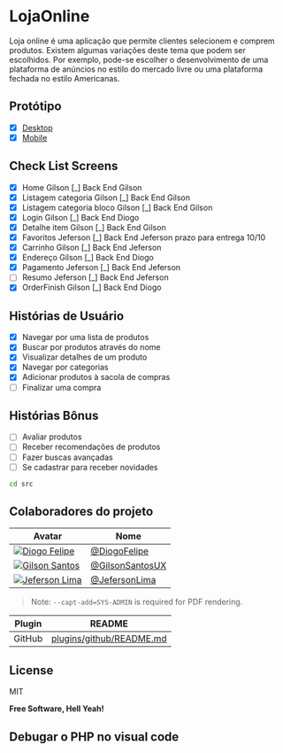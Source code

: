 # LojaOnline
Loja online é uma aplicação que permite clientes selecionem e comprem produtos. Existem algumas variações deste tema que podem ser escolhidos. Por exemplo, pode-se escolher o desenvolvimento de uma plataforma de anúncios no estilo do mercado livre ou uma plataforma fechada no estilo Americanas.

## Protótipo
- [X] [Desktop](https://www.figma.com/proto/Flot7v1pDSWhWgHybwJ387/Store-On?page-id=2%3A8&node-id=111%3A6942&viewport=241%2C48%2C0.71&scaling=scale-down&starting-point-node-id=111%3A6942)
- [X] [Mobile](https://www.figma.com/proto/Flot7v1pDSWhWgHybwJ387/Store-On?page-id=2%3A7&node-id=111%3A6577&viewport=241%2C48%2C0.21&scaling=scale-down&starting-point-node-id=111%3A6577)

## Check List Screens
- [X] Home						Gilson [_] Back End Gilson
- [X] Listagem categoria		Gilson [_] Back End	Gilson
- [X] Listagem categoria bloco	Gilson [_] Back End Gilson
- [X] Login						Gilson [_] Back End Diogo
- [X] Detalhe item				Gilson [_] Back End	Gilson
- [X] Favoritos				  Jeferson [_] Back End Jeferson prazo para entrega 10/10
- [X] Carrinho					Gilson [_] Back End Jeferson
- [X] Endereço					Gilson [_] Back End Diogo
- [X] Pagamento				  Jeferson [_] Back End Jeferson
- [ ] Resumo				  Jeferson [_] Back End Jeferson
- [X] OrderFinish				Gilson [_] Back End Diogo

## Histórias de Usuário
- [X] Navegar por uma lista de produtos
- [X] Buscar por produtos através do nome
- [X] Visualizar detalhes de um produto
- [X] Navegar por categorias
- [X] Adicionar produtos à sacola de compras
- [ ] Finalizar uma compra

## Histórias Bônus
- [ ] Avaliar produtos
- [ ] Receber recomendações de produtos
- [ ] Fazer buscas avançadas
- [ ] Se cadastrar para receber novidades

```sh
cd src
```

## Colaboradores do projeto

| Avatar | Nome |
| ------ | ------ |
|[![Diogo Felipe](https://avatars.githubusercontent.com/u/67284614?s=64&v=4)](https://github.com/diogof651) | [@DiogoFelipe](https://github.com/diogof651) |
|[![Gilson Santos](https://avatars.githubusercontent.com/u/5659433?s=64&v=4)](https://github.com/gilsonsantosux) | [@GilsonSantosUX](https://github.com/gilsonsantosux) |
|[![Jeferson Lima](https://avatars.githubusercontent.com/u/11639069?s=64&v=4)](https://github.com/jefersonlima) | [@JefersonLima](https://github.com/jefersonlima) |

> Note: `--capt-add=SYS-ADMIN` is required for PDF rendering.

| Plugin | README |
| ------ | ------ |
| GitHub | [plugins/github/README.md][PlGh] |

## License

MIT

**Free Software, Hell Yeah!**

[//]: # (Para saber mais sobre o markdown https://daringfireball.net/projects/markdown/syntax#link)


[PlGh]: <https://github.com/joemccann/dillinger/tree/master/plugins/github/README.md>

## Debugar o PHP no visual code
[//]: # (Debugar PHP https://www.linkedin.com/pulse/debugando-código-php-com-xdebug-visual-studio-code-ricardo-torquato/?originalSubdomain=pt)
